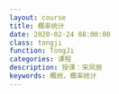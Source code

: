 ```yaml
---
layout: course
title: 概率统计
date: 2020-02-24 08:00:00
class: tongji
function: TongJi
categories: 课程
description: 授课：宋凤丽
keywords: 概统，概率统计
---
```


